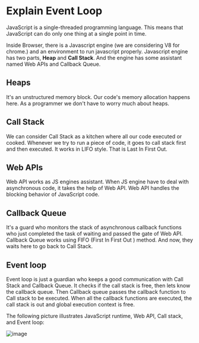 # Explain Event Loop 

JavaScript is a single-threaded programming language. This means that JavaScript can do only one thing at a single point in time.

Inside Browser, there is a Javascript engine (we are considering V8 for chrome.) and an environment to run javascript properly. Javascript engine has two parts, **Heap** and **Call Stack**. And the engine has some assistant named Web APIs and Callback Queue.

## Heaps

It's an unstructured memory block. Our code's memory allocation happens here. As a programmer we don't have to worry much about heaps.

## Call Stack

We can consider Call Stack as a kitchen where all our code executed or cooked. Whenever we try to run a piece of code, it goes to call stack first and then executed. It works in LIFO style. That is Last In First Out.

## Web APIs

Web API works as JS engines assistant. When JS engine have to deal with asynchronous code, it takes the help of Web API. Web API handles the blocking behavior of JavaScript code.

## Callback Queue

It's a guard who monitors the stack of asynchronous callback functions who just completed the task of waiting and passed the gate of Web API. Callback Queue works using FIFO (First In First Out ) method. And now, they waits here to go back to Call Stack.

## Event loop

Event loop is just a guardian who keeps a good communication with Call Stack and Callback Queue. It checks if the call stack is free, then lets know the callback queue. Then Callback queue passes the callback function to Call stack to be executed. When all the callback functions are executed, the call stack is out and global execution context is free.

The following picture illustrates JavaScript runtime, Web API, Call stack, and Event loop:

![image](https://user-images.githubusercontent.com/29374426/183848825-fe73d872-8bd6-478d-a9d2-480acd30188e.png)
